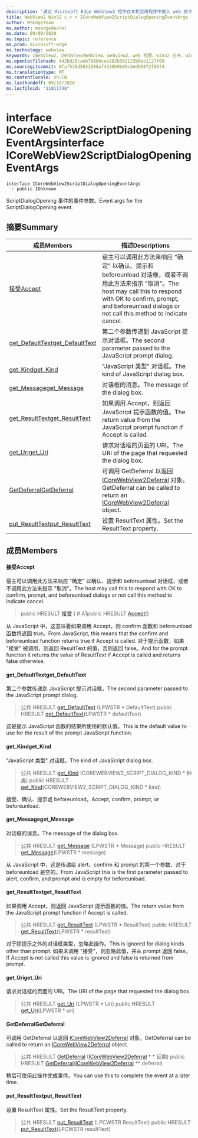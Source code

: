 ```yaml
---
description: '通过 Microsoft Edge WebView2 控件在本机应用程序中嵌入 web 技术 (HTML、CSS 和 JavaScript) '
title: WebView2 Win32 c + + ICoreWebView2ScriptDialogOpeningEventArgs
author: MSEdgeTeam
ms.author: msedgedevrel
ms.date: 09/09/2020
ms.topic: reference
ms.prod: microsoft-edge
ms.technology: webview
keywords: IWebView2、IWebView2WebView、webview2、web 视图、win32 应用、win32、edge、ICoreWebView2、ICoreWebView2Controller、浏览器控件、边缘 html、ICoreWebView2ScriptDialogOpeningEventArgs
ms.openlocfilehash: 442bd26caeb78804ceb202b302123b0ee1127f09
ms.sourcegitcommit: 0faf538d5033508af4320b9b89c4ed99872f0574
ms.translationtype: MT
ms.contentlocale: zh-CN
ms.lasthandoff: 09/10/2020
ms.locfileid: "11011748"
---
```

# <span data-ttu-id="194f3-104">interface ICoreWebView2ScriptDialogOpeningEventArgs</span><span class="sxs-lookup"><span data-stu-id="194f3-104">interface ICoreWebView2ScriptDialogOpeningEventArgs</span></span> 

```
interface ICoreWebView2ScriptDialogOpeningEventArgs
  : public IUnknown
```

<span data-ttu-id="194f3-105">ScriptDialogOpening 事件的事件参数。</span><span class="sxs-lookup"><span data-stu-id="194f3-105">Event args for the ScriptDialogOpening event.</span></span>

## <span data-ttu-id="194f3-106">摘要</span><span class="sxs-lookup"><span data-stu-id="194f3-106">Summary</span></span>

 <span data-ttu-id="194f3-107">成员</span><span class="sxs-lookup"><span data-stu-id="194f3-107">Members</span></span>                        | <span data-ttu-id="194f3-108">描述</span><span class="sxs-lookup"><span data-stu-id="194f3-108">Descriptions</span></span>
--------------------------------|---------------------------------------------
[<span data-ttu-id="194f3-109">接受</span><span class="sxs-lookup"><span data-stu-id="194f3-109">Accept</span></span>](#accept) | <span data-ttu-id="194f3-110">宿主可以调用此方法来响应 "确定" 以确认、提示和 beforeunload 对话框，或者不调用此方法来指示 "取消"。</span><span class="sxs-lookup"><span data-stu-id="194f3-110">The host may call this to respond with OK to confirm, prompt, and beforeunload dialogs or not call this method to indicate cancel.</span></span>
[<span data-ttu-id="194f3-111">get_DefaultText</span><span class="sxs-lookup"><span data-stu-id="194f3-111">get_DefaultText</span></span>](#get_defaulttext) | <span data-ttu-id="194f3-112">第二个参数传递到 JavaScript 提示对话框。</span><span class="sxs-lookup"><span data-stu-id="194f3-112">The second parameter passed to the JavaScript prompt dialog.</span></span>
[<span data-ttu-id="194f3-113">get_Kind</span><span class="sxs-lookup"><span data-stu-id="194f3-113">get_Kind</span></span>](#get_kind) | <span data-ttu-id="194f3-114">"JavaScript 类型" 对话框。</span><span class="sxs-lookup"><span data-stu-id="194f3-114">The kind of JavaScript dialog box.</span></span>
[<span data-ttu-id="194f3-115">get_Message</span><span class="sxs-lookup"><span data-stu-id="194f3-115">get_Message</span></span>](#get_message) | <span data-ttu-id="194f3-116">对话框的消息。</span><span class="sxs-lookup"><span data-stu-id="194f3-116">The message of the dialog box.</span></span>
[<span data-ttu-id="194f3-117">get_ResultText</span><span class="sxs-lookup"><span data-stu-id="194f3-117">get_ResultText</span></span>](#get_resulttext) | <span data-ttu-id="194f3-118">如果调用 Accept，则返回 JavaScript 提示函数的值。</span><span class="sxs-lookup"><span data-stu-id="194f3-118">The return value from the JavaScript prompt function if Accept is called.</span></span>
[<span data-ttu-id="194f3-119">get_Uri</span><span class="sxs-lookup"><span data-stu-id="194f3-119">get_Uri</span></span>](#get_uri) | <span data-ttu-id="194f3-120">请求对话框的页面的 URI。</span><span class="sxs-lookup"><span data-stu-id="194f3-120">The URI of the page that requested the dialog box.</span></span>
[<span data-ttu-id="194f3-121">GetDeferral</span><span class="sxs-lookup"><span data-stu-id="194f3-121">GetDeferral</span></span>](#getdeferral) | <span data-ttu-id="194f3-122">可调用 GetDeferral 以返回 [ICoreWebView2Deferral](icorewebview2deferral.md) 对象。</span><span class="sxs-lookup"><span data-stu-id="194f3-122">GetDeferral can be called to return an [ICoreWebView2Deferral](icorewebview2deferral.md) object.</span></span>
[<span data-ttu-id="194f3-123">put_ResultText</span><span class="sxs-lookup"><span data-stu-id="194f3-123">put_ResultText</span></span>](#put_resulttext) | <span data-ttu-id="194f3-124">设置 ResultText 属性。</span><span class="sxs-lookup"><span data-stu-id="194f3-124">Set the ResultText property.</span></span>

## <span data-ttu-id="194f3-125">成员</span><span class="sxs-lookup"><span data-stu-id="194f3-125">Members</span></span>

#### <span data-ttu-id="194f3-126">接受</span><span class="sxs-lookup"><span data-stu-id="194f3-126">Accept</span></span> 

<span data-ttu-id="194f3-127">宿主可以调用此方法来响应 "确定" 以确认、提示和 beforeunload 对话框，或者不调用此方法来指示 "取消"。</span><span class="sxs-lookup"><span data-stu-id="194f3-127">The host may call this to respond with OK to confirm, prompt, and beforeunload dialogs or not call this method to indicate cancel.</span></span>

> <span data-ttu-id="194f3-128">public HRESULT [接受](#accept) ( # A1</span><span class="sxs-lookup"><span data-stu-id="194f3-128">public HRESULT [Accept](#accept)()</span></span>

<span data-ttu-id="194f3-129">从 JavaScript 中，这意味着如果调用 Accept，则 confirm 函数和 beforeunload 函数将返回 true。</span><span class="sxs-lookup"><span data-stu-id="194f3-129">From JavaScript, this means that the confirm and beforeunload function returns true if Accept is called.</span></span> <span data-ttu-id="194f3-130">对于提示函数，如果 "接受" 被调用，则返回 ResultText 的值，否则返回 false。</span><span class="sxs-lookup"><span data-stu-id="194f3-130">And for the prompt function it returns the value of ResultText if Accept is called and returns false otherwise.</span></span>

#### <span data-ttu-id="194f3-131">get_DefaultText</span><span class="sxs-lookup"><span data-stu-id="194f3-131">get_DefaultText</span></span> 

<span data-ttu-id="194f3-132">第二个参数传递到 JavaScript 提示对话框。</span><span class="sxs-lookup"><span data-stu-id="194f3-132">The second parameter passed to the JavaScript prompt dialog.</span></span>

> <span data-ttu-id="194f3-133">公共 HRESULT [get_DefaultText](#get_defaulttext) (LPWSTR \* DefaultText) </span><span class="sxs-lookup"><span data-stu-id="194f3-133">public HRESULT [get_DefaultText](#get_defaulttext)(LPWSTR \* defaultText)</span></span>

<span data-ttu-id="194f3-134">这是提示 JavaScript 函数的结果所使用的默认值。</span><span class="sxs-lookup"><span data-stu-id="194f3-134">This is the default value to use for the result of the prompt JavaScript function.</span></span>

#### <span data-ttu-id="194f3-135">get_Kind</span><span class="sxs-lookup"><span data-stu-id="194f3-135">get_Kind</span></span> 

<span data-ttu-id="194f3-136">"JavaScript 类型" 对话框。</span><span class="sxs-lookup"><span data-stu-id="194f3-136">The kind of JavaScript dialog box.</span></span>

> <span data-ttu-id="194f3-137">公共 HRESULT [get_Kind](#get_kind) (COREWEBVIEW2_SCRIPT_DIALOG_KIND \* 种类) </span><span class="sxs-lookup"><span data-stu-id="194f3-137">public HRESULT [get_Kind](#get_kind)(COREWEBVIEW2_SCRIPT_DIALOG_KIND \* kind)</span></span>

<span data-ttu-id="194f3-138">接受、确认、提示或 beforeunload。</span><span class="sxs-lookup"><span data-stu-id="194f3-138">Accept, confirm, prompt, or beforeunload.</span></span>

#### <span data-ttu-id="194f3-139">get_Message</span><span class="sxs-lookup"><span data-stu-id="194f3-139">get_Message</span></span> 

<span data-ttu-id="194f3-140">对话框的消息。</span><span class="sxs-lookup"><span data-stu-id="194f3-140">The message of the dialog box.</span></span>

> <span data-ttu-id="194f3-141">公共 HRESULT [get_Message](#get_message) (LPWSTR \* Message) </span><span class="sxs-lookup"><span data-stu-id="194f3-141">public HRESULT [get_Message](#get_message)(LPWSTR \* message)</span></span>

<span data-ttu-id="194f3-142">从 JavaScript 中，这是传递给 alert、confirm 和 prompt 的第一个参数，对于 beforeunload 是空的。</span><span class="sxs-lookup"><span data-stu-id="194f3-142">From JavaScript this is the first parameter passed to alert, confirm, and prompt and is empty for beforeunload.</span></span>

#### <span data-ttu-id="194f3-143">get_ResultText</span><span class="sxs-lookup"><span data-stu-id="194f3-143">get_ResultText</span></span> 

<span data-ttu-id="194f3-144">如果调用 Accept，则返回 JavaScript 提示函数的值。</span><span class="sxs-lookup"><span data-stu-id="194f3-144">The return value from the JavaScript prompt function if Accept is called.</span></span>

> <span data-ttu-id="194f3-145">公共 HRESULT [get_ResultText](#get_resulttext) (LPWSTR \* ResultText) </span><span class="sxs-lookup"><span data-stu-id="194f3-145">public HRESULT [get_ResultText](#get_resulttext)(LPWSTR \* resultText)</span></span>

<span data-ttu-id="194f3-146">对于除提示之外的对话框类型，忽略此操作。</span><span class="sxs-lookup"><span data-stu-id="194f3-146">This is ignored for dialog kinds other than prompt.</span></span> <span data-ttu-id="194f3-147">如果未调用 "接受"，则忽略此值，并从 prompt 返回 false。</span><span class="sxs-lookup"><span data-stu-id="194f3-147">If Accept is not called this value is ignored and false is returned from prompt.</span></span>

#### <span data-ttu-id="194f3-148">get_Uri</span><span class="sxs-lookup"><span data-stu-id="194f3-148">get_Uri</span></span> 

<span data-ttu-id="194f3-149">请求对话框的页面的 URI。</span><span class="sxs-lookup"><span data-stu-id="194f3-149">The URI of the page that requested the dialog box.</span></span>

> <span data-ttu-id="194f3-150">公共 HRESULT [get_Uri](#get_uri) (LPWSTR \* Uri) </span><span class="sxs-lookup"><span data-stu-id="194f3-150">public HRESULT [get_Uri](#get_uri)(LPWSTR \* uri)</span></span>

#### <span data-ttu-id="194f3-151">GetDeferral</span><span class="sxs-lookup"><span data-stu-id="194f3-151">GetDeferral</span></span> 

<span data-ttu-id="194f3-152">可调用 GetDeferral 以返回 [ICoreWebView2Deferral](icorewebview2deferral.md) 对象。</span><span class="sxs-lookup"><span data-stu-id="194f3-152">GetDeferral can be called to return an [ICoreWebView2Deferral](icorewebview2deferral.md) object.</span></span>

> <span data-ttu-id="194f3-153">公共 HRESULT [GetDeferral](#getdeferral) ([ICoreWebView2Deferral](icorewebview2deferral.md) \* \* 延期) </span><span class="sxs-lookup"><span data-stu-id="194f3-153">public HRESULT [GetDeferral](#getdeferral)([ICoreWebView2Deferral](icorewebview2deferral.md) \*\* deferral)</span></span>

<span data-ttu-id="194f3-154">稍后可使用此操作完成事件。</span><span class="sxs-lookup"><span data-stu-id="194f3-154">You can use this to complete the event at a later time.</span></span>

#### <span data-ttu-id="194f3-155">put_ResultText</span><span class="sxs-lookup"><span data-stu-id="194f3-155">put_ResultText</span></span> 

<span data-ttu-id="194f3-156">设置 ResultText 属性。</span><span class="sxs-lookup"><span data-stu-id="194f3-156">Set the ResultText property.</span></span>

> <span data-ttu-id="194f3-157">公共 HRESULT [put_ResultText](#put_resulttext) (LPCWSTR ResultText) </span><span class="sxs-lookup"><span data-stu-id="194f3-157">public HRESULT [put_ResultText](#put_resulttext)(LPCWSTR resultText)</span></span>

